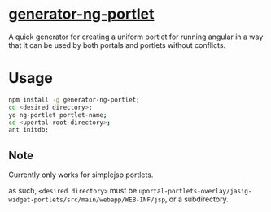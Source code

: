 # [generator-ng-portlet](https://www.npmjs.com/package/generator-ng-portlet)

A quick generator for creating a uniform portlet for running angular in a way
that it can be used by both portals and portlets without conflicts.

# Usage
```bash
npm install -g generator-ng-portlet;
cd <desired directory>;
yo ng-portlet portlet-name;
cd <uportal-root-directory>;
ant initdb;
```

## Note

Currently only works for simplejsp portlets.

as such, `<desired directory>` must be
`uportal-portlets-overlay/jasig-widget-portlets/src/main/webapp/WEB-INF/jsp`,
or a subdirectory.
